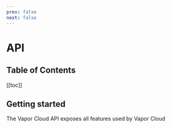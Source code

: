 ```yaml
---
prev: false
next: false
---
```

# API

## Table of Contents

[[toc]]

## Getting started

The Vapor Cloud API exposes all features used by Vapor Cloud
